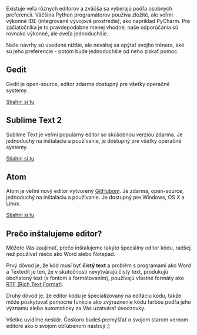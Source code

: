Existuje veľa rôznych editorov a zväčša sa vyberajú podľa osobných preferencií. Väčšina Python programátorov používa zložité, ale veľmi výkonné IDE (integrované vývojové prostredie), ako napríklad PyCharm. Pre začiatočníka je to pravdepodobne menej vhodné; naše odporúčania sú rovnako výkonné, ale oveľa jednoduchšie.

Naše návrhy sú uvedené nižšie, ale neváhaj sa opýtať svojho trénera, aké sú jeho preferencie - potom bude jednoduchšie od neho získať pomoc.

## Gedit

Gedit je open-source, editor zdarma dostupný pre všetky operačné systémy.

[Stiahni si tu](https://wiki.gnome.org/Apps/Gedit#Download)

## Sublime Text 2

Sublime Text je veľmi populárny editor so skúšobnou verziou zdarma. Je jednoduchý na inštaláciu a používanie, je dostupný pre všetky operačné systémy.

[Stiahni si tu](https://www.sublimetext.com/2)

## Atom

Atom je veľmi nový editor vytvorený [GitHubom](https://github.com/). Je zdarma, open-source, jednoduchý na inštaláciu a používanie. Je dostupný pre Windows, OS X a Linux.

[Stiahni si tu](https://atom.io/)

## Prečo inštalujeme editor?

Môžete Vás zaujímať, prečo inštalujeme takýto špeciálny editor kódu, radšej než používať niečo ako Word alebo Notepad.

Prvý dôvod je, že kód musí byť **čistý text** a problém s programami ako Word a Textedit je ten, že v skutočnosti nevytvárajú čistý text, produkujú obohatený text (s fontom a formátovaním), používajú vlastné formáty ako [RTF (Rich Text Format)](https://en.wikipedia.org/wiki/Rich_Text_Format).

Druhý dôvod je, že editor kódu je špecializovaný na editáciu kódu, takže môže poskytovať pomocné funkcie ako zvýraznenie kódu farbou podľa jeho významu alebo automaticky za Vás uzatvárať úvodzovky.

Všetko uvidíme neskôr. Čoskoro budeš premýšľať o svojom starom vernom editore ako o svojom obľúbenom nástroji :)